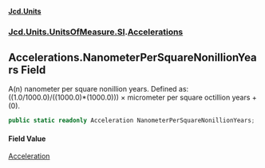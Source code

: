 #### [Jcd.Units](index.md 'index')
### [Jcd.Units.UnitsOfMeasure.SI](Jcd.Units.UnitsOfMeasure.SI.md 'Jcd.Units.UnitsOfMeasure.SI').[Accelerations](Accelerations.md 'Jcd.Units.UnitsOfMeasure.SI.Accelerations')

## Accelerations.NanometerPerSquareNonillionYears Field

A(n) nanometer per square nonillion years. Defined as: ((1.0/1000.0)/((1000.0)*(1000.0))) × micrometer per square octillion years + (0).

```csharp
public static readonly Acceleration NanometerPerSquareNonillionYears;
```

#### Field Value
[Acceleration](Acceleration.md 'Jcd.Units.UnitTypes.Acceleration')